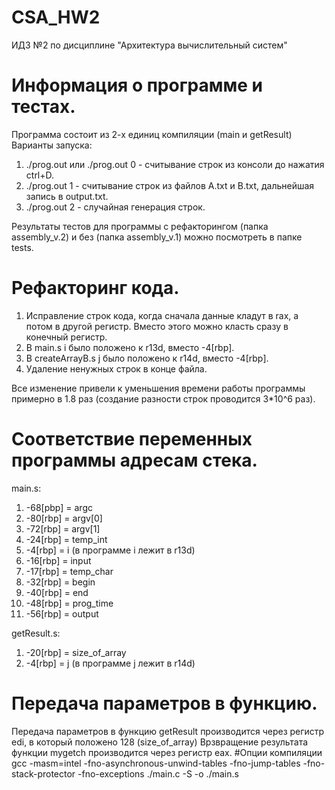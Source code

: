 # CSA_HW2
ИДЗ №2 по дисциплине "Архитектура вычислительный систем"
# Информация о программе и тестах.
Программа состоит из 2-х единиц компиляции (main и getResult)
Варианты запуска:
1. ./prog.out или ./prog.out 0 - считывание строк из консоли до нажатия ctrl+D.
2. ./prog.out 1 - считывание строк из файлов A.txt и B.txt, дальнейшая запись в output.txt.
3. ./prog.out 2 - случайная генерация строк.

Рeзультаты тестов для программы с рефакторингом (папка assembly_v.2) и без (папка assembly_v.1) можно посмотреть в папке tests.
# Рефакторинг кода.
1. Исправление строк кода, когда сначала данные кладут в rax, а потом в другой регистр. Вместо этого можно класть сразу в конечный регистр.
2. В main.s i было положено к r13d, вместо -4[rbp].
3. В createArrayB.s j было положено к r14d, вместо -4[rbp].
4. Удаление ненужных строк в конце файла.

Все изменение привели к уменьшения времени работы программы примерно в 1.8 раз (создание разности строк проводится 3*10^6 раз).
# Соответствие переменных программы адресам стека.
main.s:
1. -68[pbp] = argc
2. -80[rbp] = argv[0]
3. -72[rbp] = argv[1]
4. -24[rbp] = temp_int
5. -4[rbp] = i (в программе i лежит в r13d)
6. -16[rbp] = input
7. -17[rbp] = temp_char
6. -32[rbp] = begin
7. -40[rbp] = end
8. -48[rbp] = prog_time
9. -56[rbp] = output

getResult.s:
1. -20[rbp] = size_of_array
2. -4[rbp] = j (в программе j лежит в r14d)
# Передача параметров в функцию.
Передача параметров в функцию getResult производится через регистр edi, в который положено 128 (size_of_array)
Врзвращение результата функции mygetch производится через регистр eax.
#Опции компиляции
gcc -masm=intel -fno-asynchronous-unwind-tables -fno-jump-tables -fno-stack-protector -fno-exceptions ./main.c -S -o ./main.s
